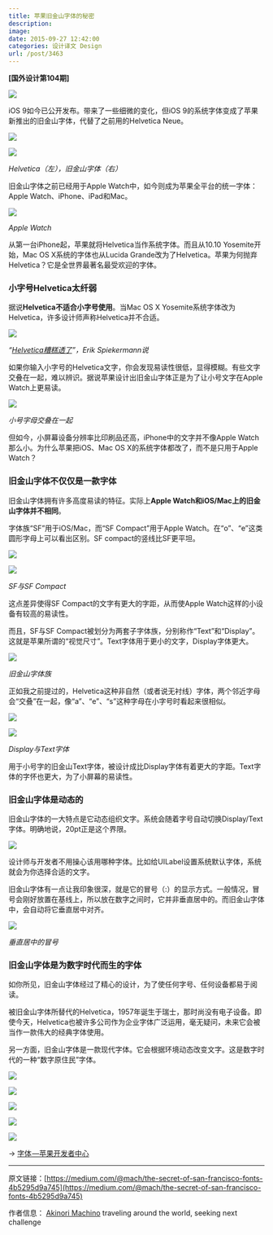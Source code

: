 ```yaml
---
title: 苹果旧金山字体的秘密
description: 
image: 
date: 2015-09-27 12:42:00
categories: 设计译文 Design
url: /post/3463
---
```


**[国外设计第104期]**

![](https://cdn.victor42.work/posts/2015-09/09-27/1-8lz2kG3qEW3R1y_K7owIKg.png)

iOS 9如今已公开发布。带来了一些细微的变化，但iOS 9的系统字体变成了苹果新推出的旧金山字体，代替了之前用的Helvetica Neue。

![](https://cdn.victor42.work/posts/2015-09/09-27/1-UwLp_VMFpsAYj68i5vt23g.png)

![](https://cdn.victor42.work/posts/2015-09/09-27/1-eE-EmcHdfGoDkC38WT7spA.png)

*Helvetica（左），旧金山字体（右）*

旧金山字体之前已经用于Apple Watch中，如今则成为苹果全平台的统一字体：Apple Watch、iPhone、iPad和Mac。

![](https://cdn.victor42.work/posts/2015-09/09-27/1-BCVj4bmI5AFebdzjcLJ_-Q.jpeg)

*Apple Watch*

从第一台iPhone起，苹果就将Helvetica当作系统字体。而且从10.10 Yosemite开始，Mac OS X系统的字体也从Lucida Grande改为了Helvetica。苹果为何抛弃Helvetica？它是全世界最著名最受欢迎的字体。

### 小字号Helvetica太纤弱

据说**Helvetica不适合小字号使用**。当Mac OS X Yosemite系统字体改为Helvetica，许多设计师声称Helvetica并不合适。

![](https://cdn.victor42.work/posts/2015-09/09-27/1-Fey8t4dtRW6Xqg9AZpODcQ.jpeg)

*“[Helvetica糟糕透了](http://spiekermann.com/en/helvetica-sucks/)”，Erik Spiekermann说*

如果你输入小字号的Helvetica文字，你会发现易读性很低，显得模糊。有些文字交叠在一起，难以辨识。据说苹果设计出旧金山字体正是为了让小号文字在Apple Watch上更易读。

![](https://cdn.victor42.work/posts/2015-09/09-27/1-uo26XLxSqZMyA1t1G-UIfA.png)

*小号字母交叠在一起*

但如今，小屏幕设备分辨率比印刷品还高，iPhone中的文字并不像Apple Watch那么小。为什么苹果把iOS、Mac OS X的系统字体都改了，而不是只用于Apple Watch？

### 旧金山字体不仅仅是一款字体

旧金山字体拥有许多高度易读的特征。实际上**Apple Watch和iOS/Mac上的旧金山字体并不相同**。

字体族“SF”用于iOS/Mac，而“SF Compact”用于Apple Watch。在“o”、“e”这类圆形字母上可以看出区别。SF compact的竖线比SF更平坦。

![](https://cdn.victor42.work/posts/2015-09/09-27/1-SCx2lbqcnM4jMpSQ2olOBw.png)

![](https://cdn.victor42.work/posts/2015-09/09-27/1-OdM26YyzIuskDEpz9I1-8g.png)

*SF与SF Compact*

这点差异使得SF Compact的文字有更大的字距，从而使Apple Watch这样的小设备有较高的易读性。

而且，SF与SF Compact被划分为两套子字体族，分别称作“Text”和“Display”。这就是苹果所谓的“视觉尺寸”。Text字体用于更小的文字，Display字体更大。

![](https://cdn.victor42.work/posts/2015-09/09-27/1-WvvGsRFtBJxR9dsPZtkYpw.png)

*旧金山字体族*

正如我之前提过的，Helvetica这种非自然（或者说无衬线）字体，两个邻近字母会“交叠”在一起，像“a”、“e”、“s”这种字母在小字号时看起来很相似。

![](https://cdn.victor42.work/posts/2015-09/09-27/1-eGGNVN_gPTPa_G-7S2mNDg.png)

![](https://cdn.victor42.work/posts/2015-09/09-27/1-9QhKLWfFhxtG1q9HJ2iAkg.png)

*Display与Text字体*

用于小号字的旧金山Text字体，被设计成比Display字体有着更大的字距。Text字体的字怀也更大，为了小屏幕的易读性。

### 旧金山字体是动态的

旧金山字体的一大特点是它动态组织文字。系统会随着字号自动切换Display/Text字体。明确地说，20pt正是这个界限。

![](https://cdn.victor42.work/posts/2015-09/09-27/1-nVe340s-tcSO23BLoK5Gbg.png)

设计师与开发者不用操心该用哪种字体。比如给UILabel设置系统默认字体，系统就会为你选择合适的文字。

旧金山字体有一点让我印象很深，就是它的冒号（:）的显示方式。一般情况，冒号会刚好放置在基线上，所以放在数字之间时，它并非垂直居中的。而旧金山字体中，会自动将它垂直居中对齐。

![](https://cdn.victor42.work/posts/2015-09/09-27/1-aAS54HnB_5ccx1nX4vUokg.gif)

*垂直居中的冒号*

### 旧金山字体是为数字时代而生的字体

如你所见，旧金山字体经过了精心的设计，为了使任何字号、任何设备都易于阅读。

被旧金山字体所替代的Helvetica，1957年诞生于瑞士，那时尚没有电子设备。即使今天，Helvetica也被许多公司作为企业字体广泛运用，毫无疑问，未来它会被当作一款伟大的经典字体使用。

另一方面，旧金山字体是一款现代字体。它会根据环境动态改变文字。这是数字时代的一种“数字原住民”字体。

![](https://cdn.victor42.work/posts/2015-09/09-27/1-HdqnqAE66UcrS9WyJzwLYg.png)

![](https://cdn.victor42.work/posts/2015-09/09-27/1-XTdr_vcmeW9rdjkmyks2hA.png)

![](https://cdn.victor42.work/posts/2015-09/09-27/1-pacoLYFCLd9ZHMA-29gkPA.png)

![](https://cdn.victor42.work/posts/2015-09/09-27/1-nfaws3Jnf9Lml-v4TwAQ9w.png)

![](https://cdn.victor42.work/posts/2015-09/09-27/1-0G2ny36cb4e5CLVbow5AdQ.png)

→ [字体 —苹果开发者中心](https://developer.apple.com/fonts/)

---

原文链接：[https://medium.com/@mach/the-secret-of-san-francisco-fonts-4b5295d9a745](https://medium.com/@mach/the-secret-of-san-francisco-fonts-4b5295d9a745)

作者信息：
[Akinori Machino](https://medium.com/@mach)
traveling around the world, seeking next challenge